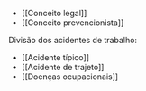 - [[Conceito legal]]
- [[Conceito prevencionista]]

Divisão dos acidentes de trabalho:

- [[Acidente típico]]
- [[Acidente de trajeto]]
- [[Doenças ocupacionais]]